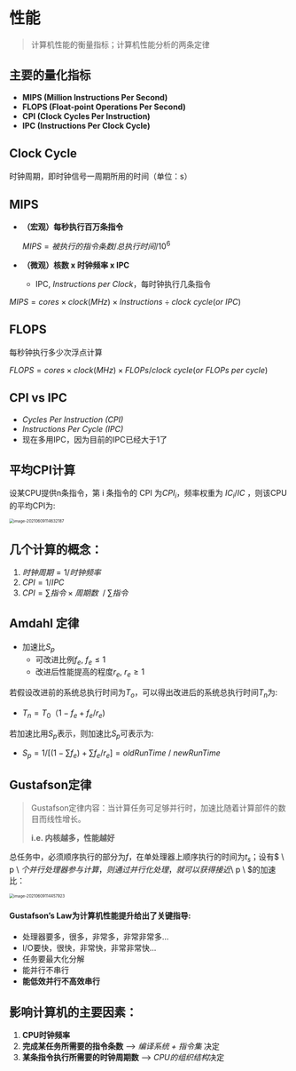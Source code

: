 # 性能

> 计算机性能的衡量指标；计算机性能分析的两条定律

## 主要的量化指标

- **MIPS (Million Instructions Per Second)**
- **FLOPS (Float-point Operations Per Second)**
- **CPI (Clock Cycles Per Instruction)**
- **IPC (Instructions Per Clock Cycle)**

## Clock Cycle

时钟周期，即时钟信号一周期所用的时间（单位：s）

## MIPS

- **（宏观）每秒执行百万条指令**

  $MIPS = 被执行的指令条数 / 总执行时间 / 10 ^ 6$

- **（微观）核数 x 时钟频率 x IPC**

  - IPC, *Instructions per Clock*，每时钟执行几条指令

$MIPS = cores \times clock (MHz) \times Instructions \div clock \  cycle (or \ IPC)$

## FLOPS

每秒钟执行多少次浮点计算

$FLOPS = cores \times clock (MHz) \times FLOPs / clock \ cycle (or \ FLOPs \ per  \ cycle)$				

## CPI vs IPC

- *Cycles Per Instruction (CPI)*
- *Instructions Per Cycle (IPC)*
- 现在多用IPC，因为目前的IPC已经大于1了

## **平均CPI计算**

设某CPU提供n条指令，第 i 条指令的 CPI 为$CPI_i$，频率权重为 $IC_i / IC$ ，则该CPU的平均CPI为:

<img src="/Users/mrzleo/Library/Application Support/typora-user-images/image-20210609114632187.png" alt="image-20210609114632187" style="zoom: 50%;" />

## 几个计算的概念：

1. $时钟周期 = 1 / 时钟频率$
2. $CPI = 1 / IPC$
3. $CPI= \sum 指令 \times 周期数 \ \ / \  \sum 指令$

## Amdahl 定律

- 加速比$S_p$
  - 可改进比例$f_e$, $f_e \leq 1$
  - 改进后性能提高的程度$r_e$, $r_e \ge 1$

若假设改进前的系统总执行时间为$T_o$，可以得出改进后的系统总执行时间$T_n$为:

- $T_n = T_0（1 - f_e + f_e / r_e)$

若加速比用$S_p$表示，则加速比$S_p$可表示为:

- $S_p = 1 / [(1 - \sum f_e) + \sum f_e / r_e] = oldRunTime \ /  \ newRunTime$

## Gustafson定律

> Gustafson定律内容：当计算任务可足够并行时，加速比随着计算部件的数目而线性增⻓。
>
>  **i.e. 内核越多，性能越好**

总任务中，必须顺序执行的部分为$f$，在单处理器上顺序执行的时间为$t_s$；设有$ \ p \ $个并行处理器参与计算，则通过并行化处理，就可以获得接近$\ p \ $的加速比：

<img src="/Users/mrzleo/Library/Application Support/typora-user-images/image-20210609114457923.png" alt="image-20210609114457923" style="zoom: 50%;" />

#### Gustafson’s Law为计算机性能提升给出了关键指导:

- 处理器要多，很多，非常多，非常非常多...
- I/O要快，很快，非常快，非常非常快...
- 任务要最大化分解
- 能并行不串行
- **能低效并行不高效串行**

## 影响计算机的主要因素：

1. **CPU时钟频率**
2. **完成某任务所需要的指令条数** —> *编译系统 + 指令集* 决定
3. **某条指令执行所需要的时钟周期数** —> *CPU的组织结构*决定

